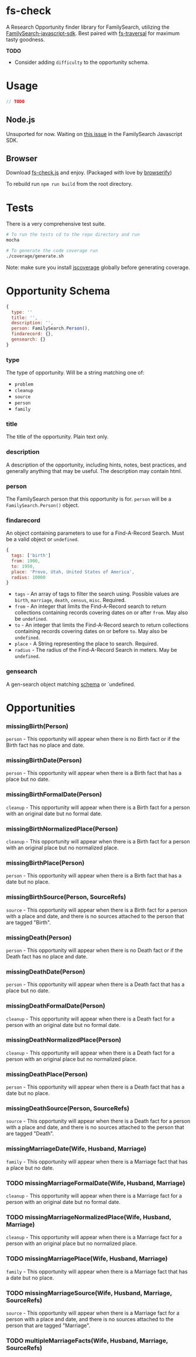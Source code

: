 # fs-check
A Research Opportunity finder library for FamilySearch, utilizing the [FamilySearch-javascript-sdk](https://github.com/rootsdev/familysearch-javascript-sdk). Best paired with [fs-traversal](https://github.com/genealogysystems/fs-traversal) for maximum tasty goodness.

**TODO**

* Consider adding `difficulty` to the opportunity schema.

# Usage
````javascript
// TODO
````

## Node.js
Unsuported for now. Waiting on [this issue](https://github.com/rootsdev/familysearch-javascript-sdk/issues/8) in the FamilySearch Javascript SDK.

## Browser
Download [fs-check.js](fs-check.js) and enjoy.
(Packaged with love by [browserify](http://browserify.org/))

To rebuild run `npm run build` from the root directory.

# Tests

There is a very comprehensive test suite.
````bash
# To run the tests cd to the repo directory and run
mocha

# To generate the code coverage run
./coverage/generate.sh
````
Note: make sure you install [jscoverage](https://github.com/visionmedia/node-jscoverage) globally before generating coverage.



# Opportunity Schema
````javascript
{
  type: ''
  title: '',
  description: '',
  person: FamilySearch.Person(),
  findarecord: {},
  gensearch: {}
}
````

### type
The type of opportunity. Will be a string matching one of:

* `problem`
* `cleanup`
* `source`
* `person`
* `family`

### title
The title of the opportunity. Plain text only.

### description
A description of the opportunity, including hints, notes, best practices, and generally anything that may be useful.
The description may contain html.

### person
The FamilySearch person that this opportunity is for. `person` will be a `FamilySearch.Person()` object.

### findarecord
An object containing parameters to use for a Find-A-Record Search. Must be a valid object or `undefined`.
````javascript
{
  tags: ['birth']
  from: 1900,
  to: 1950,
  place: 'Provo, Utah, United States of America',
  radius: 10000
}
````

* `tags` - An array of tags to filter the search using. Possible values are `birth`, `marriage`, `death`, `census`, `misc`. Required.
* `from` - An integer that limits the Find-A-Record search to return collections containing records covering dates on or after `from`. May also be `undefined`.
* `to` - An integer that limits the Find-A-Record search to return collections containing records covering dates on or before `to`. May also be `undefined`.
* `place` - A String representing the place to search. Required.
* `radius` - The radius of the Find-A-Record Search in meters. May be `undefined`.

### gensearch
A gen-search object matching [schema](https://github.com/genealogysystems/gen-search#schema) or `undefined.

# Opportunities

### missingBirth(Person)
`person` - This opportunity will appear when there is no Birth fact or if the Birth fact has no place and date.

### missingBirthDate(Person)
`person` - This opportunity will appear when there is a Birth fact that has a place but no date.

### missingBirthFormalDate(Person)
`cleanup` - This opportunity will appear when there is a Birth fact for a person with an original date but no formal date.

### missingBirthNormalizedPlace(Person)
`cleanup` - This opportunity will appear when there is a Birth fact for a person with an original place but no normalized place.

### missingBirthPlace(Person)
`person` - This opportunity will appear when there is a Birth fact that has a date but no place.

### missingBirthSource(Person, SourceRefs)
`source` - This opportunity will appear when there is a Birth fact for a person with a place and date, and there is no sources attached to the person that are tagged "Birth".

### missingDeath(Person)
`person` - This opportunity will appear when there is no Death fact or if the Death fact has no place and date.

### missingDeathDate(Person)
`person` - This opportunity will appear when there is a Death fact that has a place but no date.

### missingDeathFormalDate(Person)
`cleanup` - This opportunity will appear when there is a Death fact for a person with an original date but no formal date.

### missingDeathNormalizedPlace(Person)
`cleanup` - This opportunity will appear when there is a Death fact for a person with an original place but no normalized place.

### missingDeathPlace(Person)
`person` - This opportunity will appear when there is a Death fact that has a date but no place.

### missingDeathSource(Person, SourceRefs)
`source` - This opportunity will appear when there is a Death fact for a person with a place and date, and there is no sources attached to the person that are tagged "Death".

### missingMarriageDate(Wife, Husband, Marriage)
`family` - This opportunity will appear when there is a Marriage fact that has a place but no date.

### TODO missingMarriageFormalDate(Wife, Husband, Marriage)
`cleanup` - This opportunity will appear when there is a Marriage fact for a person with an original date but no formal date.

### TODO missingMarriageNormalizedPlace(Wife, Husband, Marriage)
`cleanup` - This opportunity will appear when there is a Marriage fact for a person with an original place but no normalized place.

### TODO missingMarriagePlace(Wife, Husband, Marriage)
`family` - This opportunity will appear when there is a Marriage fact that has a date but no place.

### TODO missingMarriageSource(Wife, Husband, Marriage, SourceRefs)
`source` - This opportunity will appear when there is a Marriage fact for a person with a place and date, and there is no sources attached to the person that are tagged "Marriage".

### TODO multipleMarriageFacts(Wife, Husband, Marriage, SourceRefs)